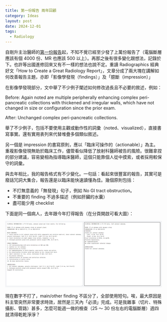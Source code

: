 ```yaml
---
title: 第一份報告 兩年回顧
category: Ideas
layout: post
date: 2024-12-01
tags:
  - Radiology
---
```

自剛升主治醫師的[第一份報告](https://yfwu.dev/ideas/2023/01/04/first-CT.html)起，不知不覺已經至少發了上萬份報告了（電腦斷層應該有個 4000 份、MR 也應該 500 以上）。再那之後有很多變化跟想法，記錄於下。也許等出國進修回來又有不一樣的想法也說不定。重讀 Radiographics 經典好文「How to Create a Great Radiology Report」，文章分成了兩大塊在講解如何改善報告主題，亦即「影像學發現（findings）」及「臆斷（impression）」

在影像學發現部分，文中舉了不少例子闡述如何修改過長且不必要的敘述，例如：

Before: Again noted are multiple peripherally enhancing complex peri-pancreatic collections with thickened and irregular walls, which have not changed in size or configuration since the prior exam.

After: Unchanged complex peri-pancreatic collections.

舉了不少例子，包括不要使用主觀或動作性的詞彙（noted、visualized），直接書寫事實。還有實用表列來代替堆疊多個類似敘述。

另一個是 impression 的書寫原則，應以「臨床可操作的（actionable）」為主。重複影像發現無助於臨床工作，儘管看似降低了放射科醫師被告的風險。很難拿捏的部分建議，容易變相為指導臨床醫師，這個只能靠個人從中摸索，或者採用較保守的詞彙。

與去年相比，我的報告格式有不少變化。一句話：看起來很豐富的報告，其實可是廢話冗詞大集合，報告還是以臨床能快速讀懂為佳。幾個原則包括：

- 不打無意義的「無發現」句子，例如 No GI tract obstruction。
- 不重要的 finding 不過多描述（例如肝臟的水囊）
- 盡可能少用 checklist

下面是同一個病人，去年跟今年打得報告（在分頁開啟可看大圖）：

![Diff](/assets/img/blog-reports.png)

現在數字不打了，main/other finding 不區分了，全部使用短句。唉，最大原因是科主管突然非常要求時效，居然是三天內「必須」完成。可是我雜事（切片、特殊攝影、管路）甚多，怎麼可能週一做的檢查（25 ～ 30 份左右的電腦斷層）週四就清得乾乾淨淨？